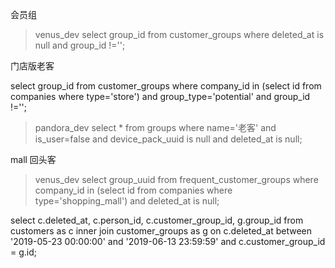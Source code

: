 会员组

> venus_dev
select group_id from customer_groups where deleted_at is null and group_id !='';


门店版老客

select group_id from customer_groups where company_id in (select id from companies where type='store') and group_type='potential' and group_id !='';

> pandora_dev
select * from groups where name='老客' and is_user=false and device_pack_uuid is null and deleted_at is null;


mall 回头客

> venus_dev
select group_uuid from frequent_customer_groups where company_id in (select id from companies where type='shopping_mall') and deleted_at is  null;







select c.deleted_at, c.person_id, c.customer_group_id, g.group_id from customers as c inner join customer_groups as g on c.deleted_at between '2019-05-23 00:00:00' and '2019-06-13 23:59:59' and c.customer_group_id = g.id;